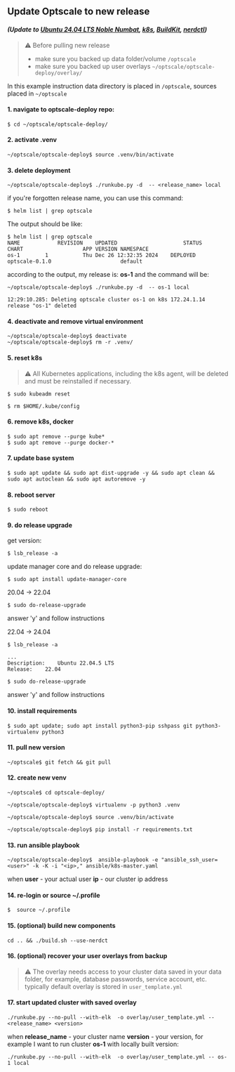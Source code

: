 ## Update Optscale to new release
#### _(Update to [Ubuntu 24.04 LTS Noble Numbat](https://releases.ubuntu.com/noble/), [k8s](https://kubernetes.io/), [BuildKit](https://docs.docker.com/build/buildkit/), [nerdctl](https://github.com/containerd/nerdctl))_

> :warning: Before pulling new release
> - make sure you backed up data folder/volume ``` /optscale ```
> - make sure you backed up user overlays ``` ~/optscale/optscale-deploy/overlay/ ```

In this example instruction data directory is placed in ```/optscale```, sources placed in ```~/optscale```

#### 1. navigate to optscale-deploy repo:

```
$ cd ~/optscale/optscale-deploy/
```
#### 2. activate .venv

``
~/optscale/optscale-deploy$ source .venv/bin/activate
``

#### 3. delete deployment

```
~/optscale/optscale-deploy$ ./runkube.py -d  -- <release_name> local
```

if you're forgotten release name, you can use this command:
```
$ helm list | grep optscale
```
The output should be like:
```
$ helm list | grep optscale
NAME         	REVISION	UPDATED                 	STATUS  	CHART               	APP VERSION	NAMESPACE
os-1      	1       	Thu Dec 26 12:32:35 2024	DEPLOYED	optscale-0.1.0      	           	default
```

according to the output, my release is: __os-1__ and the command will be:

```
~/optscale/optscale-deploy$ ./runkube.py -d  -- os-1 local
```
```
12:29:10.285: Deleting optscale cluster os-1 on k8s 172.24.1.14
release "os-1" deleted

```
#### 4. deactivate and remove virtual environment

```
~/optscale/optscale-deploy$ deactivate
~/optscale/optscale-deploy$ rm -r .venv/
```

#### 5. reset k8s

>:warning: All Kubernetes applications, including the k8s agent, will be deleted and must be reinstalled if necessary.

```
$ sudo kubeadm reset
```

```
$ rm $HOME/.kube/config
```

#### 6. remove k8s, docker

```
$ sudo apt remove --purge kube*
$ sudo apt remove --purge docker-*
```

#### 7. update base system

```
$ sudo apt update && sudo apt dist-upgrade -y && sudo apt clean && sudo apt autoclean && sudo apt autoremove -y
```

#### 8. reboot server
```
$ sudo reboot
```

#### 9. do release upgrade

get version:
```
$ lsb_release -a
```
update manager core and do release upgrade:

```
$ sudo apt install update-manager-core
```
20.04 -> 22.04
```
$ sudo do-release-upgrade
```
answer 'y' and follow instructions

22.04 -> 24.04
```
$ lsb_release -a
```
```
...
Description:	Ubuntu 22.04.5 LTS
Release:	22.04
```
```
$ sudo do-release-upgrade
```
answer 'y' and follow instructions

#### 10. install requirements

```
$ sudo apt update; sudo apt install python3-pip sshpass git python3-virtualenv python3
```

#### 11. pull new version
```
~/optscale$ git fetch && git pull
```

#### 12. create new venv
```
~/optscale$ cd optscale-deploy/
```

```
~/optscale/optscale-deploy$ virtualenv -p python3 .venv
```
```
~/optscale/optscale-deploy$ source .venv/bin/activate
```

```
~/optscale/optscale-deploy$ pip install -r requirements.txt
```


#### 13. run ansible playbook

```
~/optscale/optscale-deploy$  ansible-playbook -e "ansible_ssh_user=<user>" -k -K -i "<ip>," ansible/k8s-master.yaml
```
when __user__ - your actual user
__ip__ - our cluster ip address

#### 14. re-login or source ~/.profile

```
$  source ~/.profile
```

#### 15. (optional) build new components

```
cd .. && ./build.sh --use-nerdct
```

#### 16. (optional) recover your user overlays from backup
>:warning: The overlay needs access to your cluster data saved in your data folder,
> for example, database passwords, service account, etc.
> typically default overlay is stored in ```user_template.yml```

#### 17. start updated cluster with saved overlay
```
./runkube.py --no-pull --with-elk  -o overlay/user_template.yml -- <release_name> <version>
```
when __release_name__ - your cluster name
__version__ - your version, for example I want to run cluster __os-1__ with locally built version:
```
./runkube.py --no-pull --with-elk  -o overlay/user_template.yml -- os-1 local
```
